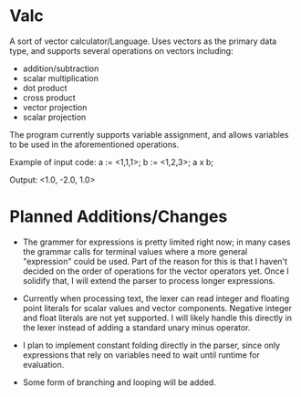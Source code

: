 # Valc
A sort of vector calculator/Language. Uses vectors as the primary data type, and supports several operations on vectors including:
- addition/subtraction
- scalar multiplication
- dot product
- cross product
- vector projection
- scalar projection

The program currently supports variable assignment, and allows variables to be used in the aforementioned operations. 

Example of input code:
a := <1,1,1>;
b := <1,2,3>;
a x b;

Output: 
<1.0, -2.0, 1.0>


# Planned Additions/Changes

- The grammer for expressions is pretty limited right now; in many cases the grammar calls for terminal values where a more general "expression" could be used. Part of the reason for this is that I haven't decided on the order of operations for the vector operators yet. Once I solidify that, I will extend the parser to process longer expressions.

- Currently when processing text, the lexer can read integer and floating point literals for scalar values and vector components. Negative integer and float literals are not yet supported. I will likely handle this directly in the lexer instead of adding a standard unary minus operator.

- I plan to implement constant folding directly in the parser, since only expressions that rely on variables need to wait until runtime for evaluation.

- Some form of branching and looping will be added.
